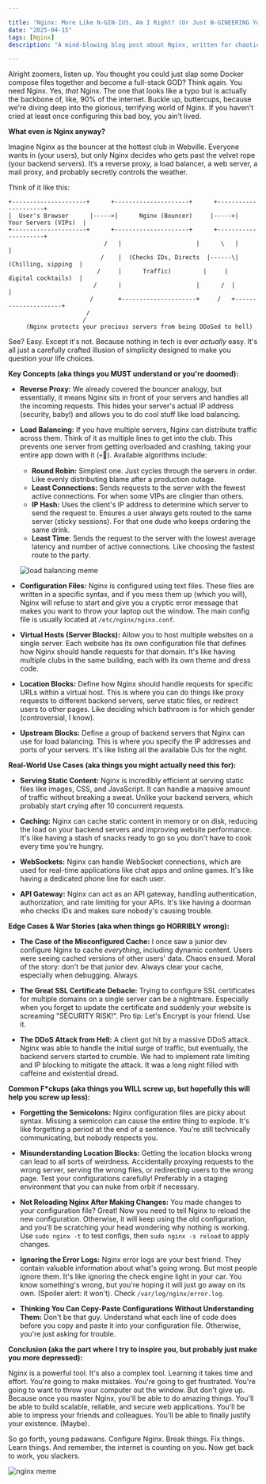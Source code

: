 ```yaml
---

title: "Nginx: More Like N-GIN-IUS, Am I Right? (Or Just N-GINEERING Your Doom)"
date: "2025-04-15"
tags: [Nginx]
description: "A mind-blowing blog post about Nginx, written for chaotic Gen Z engineers. Prepare for existential dread mixed with reverse proxies."

---
```


Alright zoomers, listen up. You thought you could just slap some Docker compose files together and become a full-stack GOD? Think again. You need Nginx. Yes, *that* Nginx. The one that looks like a typo but is actually the backbone of, like, 90% of the internet. Buckle up, buttercups, because we're diving deep into the glorious, terrifying world of Nginx. If you haven't cried at least once configuring this bad boy, you ain't lived.

**What even *is* Nginx anyway?**

Imagine Nginx as the bouncer at the hottest club in Webville. Everyone wants in (your users), but only Nginx decides who gets past the velvet rope (your backend servers). It’s a reverse proxy, a load balancer, a web server, a mail proxy, and probably secretly controls the weather.

Think of it like this:

```ascii
+---------------------+      +---------------------+      +---------------------+
|  User's Browser      |----->|      Nginx (Bouncer)     |----->|   Your Servers (VIPs)  |
+---------------------+      +---------------------+      +---------------------+
                           /   |                     |      \   |                     |
                          /    |  (Checks IDs, Directs  |------\|  (Chilling, sipping  |
                         /     |      Traffic)         |     |    digital cocktails)  |
                        /      |                     |      /  |                     |
                       /       +---------------------+     /   +---------------------+
                      /
                     /
     (Nginx protects your precious servers from being DDoSed to hell)

```

See? Easy. Except it's not. Because nothing in tech is ever *actually* easy. It's all just a carefully crafted illusion of simplicity designed to make you question your life choices.

**Key Concepts (aka things you MUST understand or you're doomed):**

*   **Reverse Proxy:** We already covered the bouncer analogy, but essentially, it means Nginx sits in front of your servers and handles all the incoming requests. This hides your server's actual IP address (security, baby!) and allows you to do cool stuff like load balancing.

*   **Load Balancing:** If you have multiple servers, Nginx can distribute traffic across them. Think of it as multiple lines to get into the club. This prevents one server from getting overloaded and crashing, taking your entire app down with it (💀🙏). Available algorithms include:
    *   **Round Robin:** Simplest one. Just cycles through the servers in order. Like evenly distributing blame after a production outage.
    *   **Least Connections:** Sends requests to the server with the fewest active connections. For when some VIPs are clingier than others.
    *   **IP Hash:** Uses the client's IP address to determine which server to send the request to. Ensures a user always gets routed to the same server (sticky sessions). For that one dude who keeps ordering the same drink.
    *   **Least Time**: Sends the request to the server with the lowest average latency and number of active connections. Like choosing the fastest route to the party.

    ![load balancing meme](https://i.kym-cdn.com/photos/images/newsfeed/001/959/499/16a.jpg)

*   **Configuration Files:** Nginx is configured using text files. These files are written in a specific syntax, and if you mess them up (which you will), Nginx will refuse to start and give you a cryptic error message that makes you want to throw your laptop out the window. The main config file is usually located at `/etc/nginx/nginx.conf`.

*   **Virtual Hosts (Server Blocks):** Allow you to host multiple websites on a single server. Each website has its own configuration file that defines how Nginx should handle requests for that domain. It's like having multiple clubs in the same building, each with its own theme and dress code.

*   **Location Blocks:** Define how Nginx should handle requests for specific URLs within a virtual host. This is where you can do things like proxy requests to different backend servers, serve static files, or redirect users to other pages. Like deciding which bathroom is for which gender (controversial, I know).

*   **Upstream Blocks:** Define a group of backend servers that Nginx can use for load balancing. This is where you specify the IP addresses and ports of your servers. It's like listing all the available DJs for the night.

**Real-World Use Cases (aka things you might actually need this for):**

*   **Serving Static Content:** Nginx is incredibly efficient at serving static files like images, CSS, and JavaScript. It can handle a massive amount of traffic without breaking a sweat. Unlike your backend servers, which probably start crying after 10 concurrent requests.

*   **Caching:** Nginx can cache static content in memory or on disk, reducing the load on your backend servers and improving website performance. It's like having a stash of snacks ready to go so you don't have to cook every time you're hungry.

*   **WebSockets:** Nginx can handle WebSocket connections, which are used for real-time applications like chat apps and online games. It's like having a dedicated phone line for each user.

*   **API Gateway:** Nginx can act as an API gateway, handling authentication, authorization, and rate limiting for your APIs. It's like having a doorman who checks IDs and makes sure nobody's causing trouble.

**Edge Cases & War Stories (aka when things go HORRIBLY wrong):**

*   **The Case of the Misconfigured Cache:** I once saw a junior dev configure Nginx to cache *everything*, including dynamic content. Users were seeing cached versions of other users' data. Chaos ensued. Moral of the story: don't be that junior dev. Always clear your cache, especially when debugging. Always.

*   **The Great SSL Certificate Debacle:** Trying to configure SSL certificates for multiple domains on a single server can be a nightmare. Especially when you forget to update the certificate and suddenly your website is screaming "SECURITY RISK!". Pro tip: Let's Encrypt is your friend. Use it.

*   **The DDoS Attack from Hell:** A client got hit by a massive DDoS attack. Nginx was able to handle the initial surge of traffic, but eventually, the backend servers started to crumble. We had to implement rate limiting and IP blocking to mitigate the attack. It was a long night filled with caffeine and existential dread.

**Common F\*ckups (aka things you WILL screw up, but hopefully this will help you screw up less):**

*   **Forgetting the Semicolons:** Nginx configuration files are picky about syntax. Missing a semicolon can cause the entire thing to explode. It's like forgetting a period at the end of a sentence. You're still technically communicating, but nobody respects you.

*   **Misunderstanding Location Blocks:** Getting the location blocks wrong can lead to all sorts of weirdness. Accidentally proxying requests to the wrong server, serving the wrong files, or redirecting users to the wrong page. Test your configurations carefully! Preferably in a staging environment that you can nuke from orbit if necessary.

*   **Not Reloading Nginx After Making Changes:** You made changes to your configuration file? Great! Now you need to tell Nginx to reload the new configuration. Otherwise, it will keep using the old configuration, and you'll be scratching your head wondering why nothing is working. Use `sudo nginx -t` to test configs, then `sudo nginx -s reload` to apply changes.

*   **Ignoring the Error Logs:** Nginx error logs are your best friend. They contain valuable information about what's going wrong. But most people ignore them. It's like ignoring the check engine light in your car. You know something's wrong, but you're hoping it will just go away on its own. (Spoiler alert: it won't). Check `/var/log/nginx/error.log`.

*   **Thinking You Can Copy-Paste Configurations Without Understanding Them:** Don't be that guy. Understand what each line of code does before you copy and paste it into your configuration file. Otherwise, you're just asking for trouble.

**Conclusion (aka the part where I try to inspire you, but probably just make you more depressed):**

Nginx is a powerful tool. It's also a complex tool. Learning it takes time and effort. You're going to make mistakes. You're going to get frustrated. You're going to want to throw your computer out the window. But don't give up. Because once you master Nginx, you'll be able to do amazing things. You'll be able to build scalable, reliable, and secure web applications. You'll be able to impress your friends and colleagues. You'll be able to finally justify your existence. (Maybe).

So go forth, young padawans. Configure Nginx. Break things. Fix things. Learn things. And remember, the internet is counting on you. Now get back to work, you slackers.

![nginx meme](https://miro.medium.com/v1/resize:fit:1400/1*t99o3uY3z86W9dY8c9N0sA.png)
